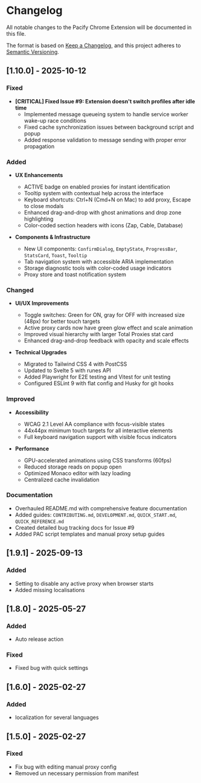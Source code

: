 # Changelog

All notable changes to the Pacify Chrome Extension will be documented in this file.

The format is based on [Keep a Changelog](https://keepachangelog.com/en/1.0.0/),
and this project adheres to [Semantic Versioning](https://semver.org/spec/v2.0.0.html).

## [1.10.0] - 2025-10-12

### Fixed

- **[CRITICAL] Fixed Issue #9: Extension doesn't switch profiles after idle time**
  - Implemented message queueing system to handle service worker wake-up race conditions
  - Fixed cache synchronization issues between background script and popup
  - Added response validation to message sending with proper error propagation

### Added

- **UX Enhancements**
  - ACTIVE badge on enabled proxies for instant identification
  - Tooltip system with contextual help across the interface
  - Keyboard shortcuts: Ctrl+N (Cmd+N on Mac) to add proxy, Escape to close modals
  - Enhanced drag-and-drop with ghost animations and drop zone highlighting
  - Color-coded section headers with icons (Zap, Cable, Database)

- **Components & Infrastructure**
  - New UI components: `ConfirmDialog`, `EmptyState`, `ProgressBar`, `StatsCard`, `Toast`, `Tooltip`
  - Tab navigation system with accessible ARIA implementation
  - Storage diagnostic tools with color-coded usage indicators
  - Proxy store and toast notification system

### Changed

- **UI/UX Improvements**
  - Toggle switches: Green for ON, gray for OFF with increased size (48px) for better touch targets
  - Active proxy cards now have green glow effect and scale animation
  - Improved visual hierarchy with larger Total Proxies stat card
  - Enhanced drag-and-drop feedback with opacity and scale effects

- **Technical Upgrades**
  - Migrated to Tailwind CSS 4 with PostCSS
  - Updated to Svelte 5 with runes API
  - Added Playwright for E2E testing and Vitest for unit testing
  - Configured ESLint 9 with flat config and Husky for git hooks

### Improved

- **Accessibility**
  - WCAG 2.1 Level AA compliance with focus-visible states
  - 44x44px minimum touch targets for all interactive elements
  - Full keyboard navigation support with visible focus indicators

- **Performance**
  - GPU-accelerated animations using CSS transforms (60fps)
  - Reduced storage reads on popup open
  - Optimized Monaco editor with lazy loading
  - Centralized cache invalidation

### Documentation

- Overhauled README.md with comprehensive feature documentation
- Added guides: `CONTRIBUTING.md`, `DEVELOPMENT.md`, `QUICK_START.md`, `QUICK_REFERENCE.md`
- Created detailed bug tracking docs for Issue #9
- Added PAC script templates and manual proxy setup guides

## [1.9.1] - 2025-09-13

### Added

- Setting to disable any active proxy when browser starts
- Added missing localisations

## [1.8.0] - 2025-05-27

### Added

- Auto release action

### Fixed

- Fixed bug with quick settings

## [1.6.0] - 2025-02-27

### Added

- localization for several languages

## [1.5.0] - 2025-02-27

### Fixed

- Fix bug with editing manual proxy config
- Removed un necessary permission from manifest
